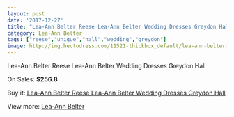 ```yaml
---
layout: post
date: '2017-12-27'
title: "Lea-Ann Belter Reese Lea-Ann Belter Wedding Dresses Greydon Hall"
category: Lea-Ann Belter
tags: ["reese","unique","hall","wedding","greydon"]
image: http://img.hectodress.com/11521-thickbox_default/lea-ann-belter-reese-lea-ann-belter-wedding-dresses-greydon-hall.jpg
---
```

Lea-Ann Belter Reese Lea-Ann Belter Wedding Dresses Greydon Hall

On Sales: **$256.8**
<a href="https://www.hectodress.com/lea-ann-belter/5676-lea-ann-belter-reese-lea-ann-belter-wedding-dresses-greydon-hall.html"><amp-img layout="responsive" width="600" height="600" src="//img.hectodress.com/11521-thickbox_default/lea-ann-belter-reese-lea-ann-belter-wedding-dresses-greydon-hall.jpg" alt="Lea-Ann Belter Reese Lea-Ann Belter Wedding Dresses Greydon Hall 0" /></a>
<a href="https://www.hectodress.com/lea-ann-belter/5676-lea-ann-belter-reese-lea-ann-belter-wedding-dresses-greydon-hall.html"><amp-img layout="responsive" width="600" height="600" src="//img.hectodress.com/11524-thickbox_default/lea-ann-belter-reese-lea-ann-belter-wedding-dresses-greydon-hall.jpg" alt="Lea-Ann Belter Reese Lea-Ann Belter Wedding Dresses Greydon Hall 1" /></a>
<a href="https://www.hectodress.com/lea-ann-belter/5676-lea-ann-belter-reese-lea-ann-belter-wedding-dresses-greydon-hall.html"><amp-img layout="responsive" width="600" height="600" src="//img.hectodress.com/11523-thickbox_default/lea-ann-belter-reese-lea-ann-belter-wedding-dresses-greydon-hall.jpg" alt="Lea-Ann Belter Reese Lea-Ann Belter Wedding Dresses Greydon Hall 2" /></a>
<a href="https://www.hectodress.com/lea-ann-belter/5676-lea-ann-belter-reese-lea-ann-belter-wedding-dresses-greydon-hall.html"><amp-img layout="responsive" width="600" height="600" src="//img.hectodress.com/11522-thickbox_default/lea-ann-belter-reese-lea-ann-belter-wedding-dresses-greydon-hall.jpg" alt="Lea-Ann Belter Reese Lea-Ann Belter Wedding Dresses Greydon Hall 3" /></a>

Buy it: [Lea-Ann Belter Reese Lea-Ann Belter Wedding Dresses Greydon Hall](https://www.hectodress.com/lea-ann-belter/5676-lea-ann-belter-reese-lea-ann-belter-wedding-dresses-greydon-hall.html "Lea-Ann Belter Reese Lea-Ann Belter Wedding Dresses Greydon Hall")

View more: [Lea-Ann Belter](https://www.hectodress.com/95-lea-ann-belter "Lea-Ann Belter")